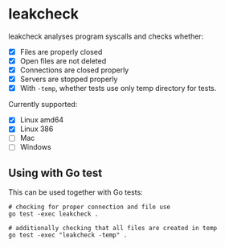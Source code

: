 # leakcheck

leakcheck analyses program syscalls and checks whether:

* [x] Files are properly closed
* [x] Open files are not deleted
* [x] Connections are closed properly
* [x] Servers are stopped properly
* [x] With `-temp`, whether tests use only temp directory for tests.

Currently supported:

* [x] Linux amd64
* [x] Linux 386
* [ ] Mac
* [ ] Windows

## Using with Go test

This can be used together with Go tests:

```
# checking for proper connection and file use
go test -exec leakcheck .

# additionally checking that all files are created in temp
go test -exec "leakcheck -temp" .
```